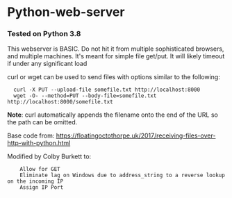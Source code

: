 # Python-web-server
### Tested on Python 3.8

This webserver is BASIC. Do not hit it from multiple sophisticated browsers, and multiple machines.
It's meant for simple file get/put. It will likely timeout if under any significant load

curl or wget can be used to send files with options similar to the following:
```
  curl -X PUT --upload-file somefile.txt http://localhost:8000
  wget -O- --method=PUT --body-file=somefile.txt http://localhost:8000/somefile.txt
```
__Note__: curl automatically appends the filename onto the end of the URL so
the path can be omitted.

Base code from: https://floatingoctothorpe.uk/2017/receiving-files-over-http-with-python.html

Modified by Colby Burkett to:
```
    Allow for GET
    Eliminate lag on Windows due to address_string to a reverse lookup on the incoming IP
    Assign IP Port
```
